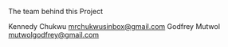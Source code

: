 The team behind this Project 

Kennedy Chukwu <mrchukwusinbox@gmail.com>
Godfrey Mutwol <mutwolgodfrey@gmail.com>
